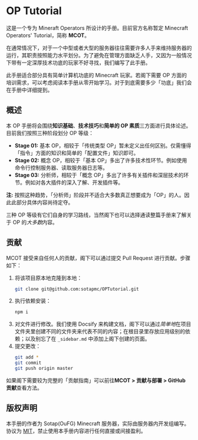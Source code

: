 # OP Tutorial

这是一个专为 Mineraft Operators 所设计的手册。目前官方名称暂定 Minecraft Operators' Tutorial，简称 **MCOT**。

在通常情况下，对于一个中型或者大型的服务器往往需要许多人手来维持服务器的运行，其职责按照能力水平划分。为了避免在管理方面缺乏人手，又因为一般情况下带有一定深厚技术功底的玩家不好寻找，我们编写了此手册。

此手册适合部分具有简单计算机功底的 Minecraft 玩家。若阁下需要 OP 方面的培训需求，可以考虑阅读本手册从零开始学习。对于到底需要多少「功底」我们会在手册中详细提到。

## 概述

本 OP 手册将会围绕**知识基础**、**技术技巧**和**简单的 OP 素质**三方面进行具体论述。目前我们按照三种阶段划分 OP 等级：

- **Stage 01:** 基本 OP，相较于「传统类型 OP」暂未定义出任何区别。仅需懂得「指令」方面的知识和简单的「配置文件」知识即可。
- **Stage 02:** 概念 OP，相较于「基本 OP」多出了许多技术性环节。例如使用命令行控制服务器、读取服务器日志等。
- **Stage 03:** 分析师，相较于「概念 OP」多出了许多有关插件和深层技术的环节。例如对各大插件的深入了解、开发插件等。

**注:** 按照这种趋势，「分析师」阶段并不适合大多数真正想要成为「OP」的人。因此此部分具体内容尚待定夺。

三种 OP 等级有它们自身的学习路线，当然阁下也可以选择通读整篇手册来了解关于 OP 的*大多数*内容。

## 贡献

MCOT 接受来自任何人的贡献，阁下可以通过提交 Pull Request 进行贡献。步骤如下：

1. 将该项目原本地克隆到本地：
    ```bash
    git clone git@github.com:sotapmc/OPTutorial.git
    ```
2. 执行依赖安装：
    ```bash
    npm i
    ```
3. 对文件进行修改。我们使用 Docsify 来构建文档，阁下可以通过*简单地*在项目文件夹里创建不同的文件夹来代表不同的内容；在根目录里存放应用级别的依赖；以及别忘了在 `_sidebar.md` 中添加上阁下创建的页面。
4. 提交更改：
    ```bash
    git add *
    git commit
    git push origin master
    ```

如果阁下需要较为完整的「贡献指南」可以前往**MCOT > 贡献与部署 > GitHub 贡献**查看方法。

## 版权声明

本手册的作者为 Sotap(OuFG) Minecraft 服务器，实际由服务器内开发组编写。协议为 [MIT](https://github.com/sotapmc/OPTutorial/blob/master/LICENSE)，禁止使用本手册内容进行任何直接或间接盈利。